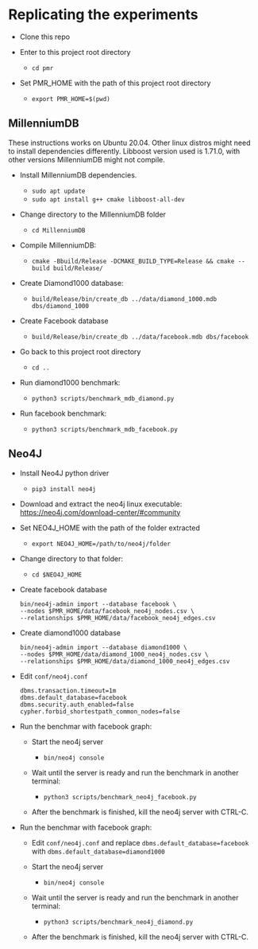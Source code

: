 # Replicating the experiments

- Clone this repo
- Enter to this project root directory
    - `cd pmr`

- Set PMR_HOME with the path of this project root directory
    - `export PMR_HOME=$(pwd)`

## MillenniumDB
These instructions works on Ubuntu 20.04. Other linux distros might need to install dependencies differently. Libboost version used is 1.71.0, with other versions MillenniumDB might not compile.

- Install MillenniumDB dependencies.
    - `sudo apt update`
    - `sudo apt install g++ cmake libboost-all-dev`

- Change directory to the MillenniumDB folder
    - `cd MillenniumDB`

- Compile MillenniumDB:
    - `cmake -Bbuild/Release -DCMAKE_BUILD_TYPE=Release && cmake --build build/Release/`

- Create Diamond1000 database:
    - `build/Release/bin/create_db ../data/diamond_1000.mdb dbs/diamond_1000`

- Create Facebook database
    - `build/Release/bin/create_db ../data/facebook.mdb dbs/facebook`

- Go back to this project root directory
    - `cd ..`

- Run diamond1000 benchmark:
    - `python3 scripts/benchmark_mdb_diamond.py`
- Run facebook benchmark:
    - `python3 scripts/benchmark_mdb_facebook.py`


## Neo4J
- Install Neo4J python driver
    - `pip3 install neo4j`

- Download and extract the neo4j linux executable: https://neo4j.com/download-center/#community

- Set NEO4J_HOME with the path of the folder extracted
    - `export NEO4J_HOME=/path/to/neo4j/folder`

- Change directory to that folder:
    - `cd $NEO4J_HOME`

- Create facebook database
    ```
    bin/neo4j-admin import --database facebook \
    --nodes $PMR_HOME/data/facebook_neo4j_nodes.csv \
    --relationships $PMR_HOME/data/facebook_neo4j_edges.csv
    ```

- Create diamond1000 database
    ```
    bin/neo4j-admin import --database diamond1000 \
    --nodes $PMR_HOME/data/diamond_1000_neo4j_nodes.csv \
    --relationships $PMR_HOME/data/diamond_1000_neo4j_edges.csv
    ```

- Edit `conf/neo4j.conf`
    ```
    dbms.transaction.timeout=1m
    dbms.default_database=facebook
    dbms.security.auth_enabled=false
    cypher.forbid_shortestpath_common_nodes=false
    ```
- Run the benchmar with facebook graph:
    - Start the neo4j server
        - `bin/neo4j console`

    - Wait until the server is ready and run the benchmark in another terminal:
        - `python3 scripts/benchmark_neo4j_facebook.py`

    - After the benchmark is finished, kill the neo4j server with CTRL-C.

- Run the benchmar with facebook graph:
    - Edit `conf/neo4j.conf` and replace `dbms.default_database=facebook` with `dbms.default_database=diamond1000`

    - Start the neo4j server
        - `bin/neo4j console`
    - Wait until the server is ready and run the benchmark in another terminal:
        - `python3 scripts/benchmark_neo4j_diamond.py`

    - After the benchmark is finished, kill the neo4j server with CTRL-C.
